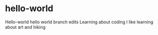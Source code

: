 # hello-world
Hello-world
hello world branch edits
Learning about coding
I like learning about art and hiking
